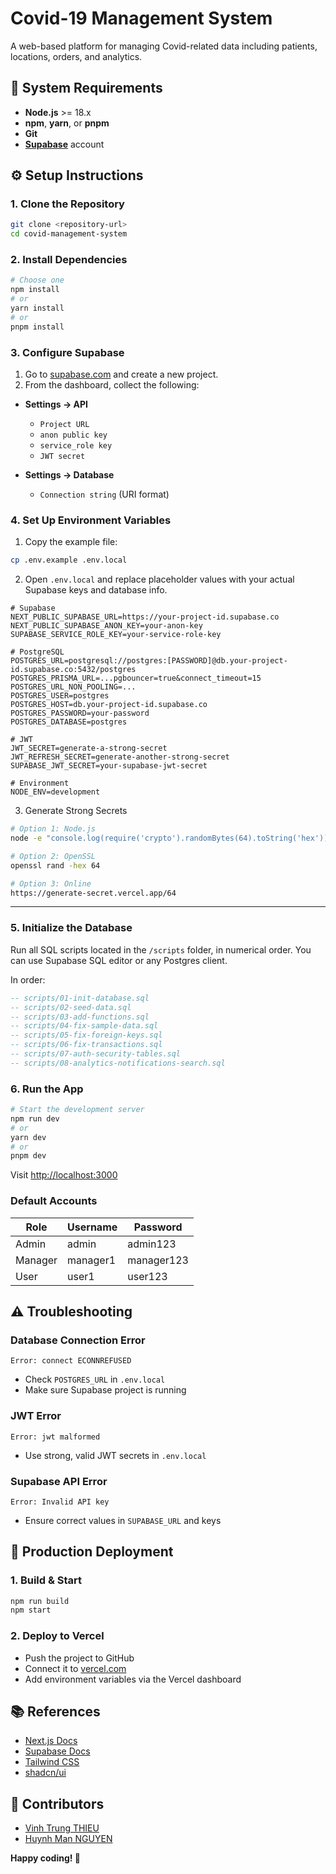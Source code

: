 # Covid-19 Management System

A web-based platform for managing Covid-related data including patients, locations, orders, and analytics.

## 🚀 System Requirements

- **Node.js** >= 18.x
- **npm**, **yarn**, or **pnpm**
- **Git**
- **[Supabase](https://supabase.com)** account

## ⚙️ Setup Instructions

### 1. Clone the Repository

```bash
git clone <repository-url>
cd covid-management-system
```

### 2. Install Dependencies

```bash
# Choose one
npm install
# or
yarn install
# or
pnpm install
```

### 3. Configure Supabase

1. Go to [supabase.com](https://supabase.com) and create a new project.
2. From the dashboard, collect the following:

- **Settings → API**

  - `Project URL`
  - `anon public key`
  - `service_role key`
  - `JWT secret`

- **Settings → Database**

  - `Connection string` (URI format)

### 4. Set Up Environment Variables

1. Copy the example file:

```bash
cp .env.example .env.local
```

2. Open `.env.local` and replace placeholder values with your actual Supabase keys and database info.

```env
# Supabase
NEXT_PUBLIC_SUPABASE_URL=https://your-project-id.supabase.co
NEXT_PUBLIC_SUPABASE_ANON_KEY=your-anon-key
SUPABASE_SERVICE_ROLE_KEY=your-service-role-key

# PostgreSQL
POSTGRES_URL=postgresql://postgres:[PASSWORD]@db.your-project-id.supabase.co:5432/postgres
POSTGRES_PRISMA_URL=...pgbouncer=true&connect_timeout=15
POSTGRES_URL_NON_POOLING=...
POSTGRES_USER=postgres
POSTGRES_HOST=db.your-project-id.supabase.co
POSTGRES_PASSWORD=your-password
POSTGRES_DATABASE=postgres

# JWT
JWT_SECRET=generate-a-strong-secret
JWT_REFRESH_SECRET=generate-another-strong-secret
SUPABASE_JWT_SECRET=your-supabase-jwt-secret

# Environment
NODE_ENV=development
```

3. Generate Strong Secrets

```bash
# Option 1: Node.js
node -e "console.log(require('crypto').randomBytes(64).toString('hex'))"

# Option 2: OpenSSL
openssl rand -hex 64

# Option 3: Online
https://generate-secret.vercel.app/64
```

---

### 5. Initialize the Database

Run all SQL scripts located in the `/scripts` folder, in numerical order.
You can use Supabase SQL editor or any Postgres client.

In order:

```sql
-- scripts/01-init-database.sql
-- scripts/02-seed-data.sql
-- scripts/03-add-functions.sql
-- scripts/04-fix-sample-data.sql
-- scripts/05-fix-foreign-keys.sql
-- scripts/06-fix-transactions.sql
-- scripts/07-auth-security-tables.sql
-- scripts/08-analytics-notifications-search.sql
```

### 6. Run the App

```bash
# Start the development server
npm run dev
# or
yarn dev
# or
pnpm dev
```

Visit [http://localhost:3000](http://localhost:3000)

### Default Accounts

| Role    | Username | Password   |
| ------- | -------- | ---------- |
| Admin   | admin    | admin123   |
| Manager | manager1 | manager123 |
| User    | user1    | user123    |

## ⚠️ Troubleshooting

### Database Connection Error

```
Error: connect ECONNREFUSED
```

- Check `POSTGRES_URL` in `.env.local`
- Make sure Supabase project is running

### JWT Error

```
Error: jwt malformed
```

- Use strong, valid JWT secrets in `.env.local`

### Supabase API Error

```
Error: Invalid API key
```

- Ensure correct values in `SUPABASE_URL` and keys

## 🚢 Production Deployment

### 1. Build & Start

```bash
npm run build
npm start
```

### 2. Deploy to Vercel

- Push the project to GitHub
- Connect it to [vercel.com](https://vercel.com)
- Add environment variables via the Vercel dashboard

## 📚 References

- [Next.js Docs](https://nextjs.org/docs)
- [Supabase Docs](https://supabase.com/docs)
- [Tailwind CSS](https://tailwindcss.com/docs)
- [shadcn/ui](https://ui.shadcn.com/)

## 👥 Contributors

- [Vinh Trung THIEU](https://github.com/tvtrungg)
- [Huynh Man NGUYEN](https://github.com/nhman2002)

**Happy coding! 🎉**

